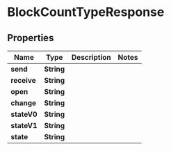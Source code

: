 

# BlockCountTypeResponse

## Properties

Name | Type | Description | Notes
------------ | ------------- | ------------- | -------------
**send** | **String** |  | 
**receive** | **String** |  | 
**open** | **String** |  | 
**change** | **String** |  | 
**stateV0** | **String** |  | 
**stateV1** | **String** |  | 
**state** | **String** |  | 



